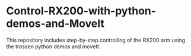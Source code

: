 # Control-RX200-with-python-demos-and-MoveIt
This repository includes step-by-step controlling of the RX200 arm using the trossen python demos and moveIt.
